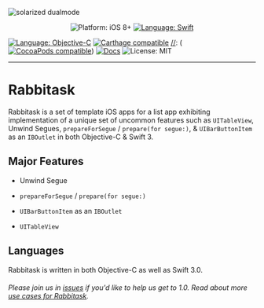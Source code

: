 
![solarized dualmode](https://cdn.rawgit.com/ericgiannini/ToDoListiOS/af05da58/Rabbitask.svg)

 [//]: <Comment> (If you're reading source code for Rabbitask's `README.md`, then a shortcut to display an image here is to copy the GitHub URL for the image to `rawgit.com`.)

<p align="center">
    <img src="https://img.shields.io/badge/platform-iOS%208%2B-blue.svg?style=flat" alt="Platform: iOS 8+" />
    <a href="https://developer.apple.com/swift"><img src="https://img.shields.io/badge/Language-Swift%203-green.svg?style=flat" alt="Language: Swift" /></a>

 <a href="https://developer.apple.com/swift"><img src="https://img.shields.io/badge/language-Objective--C-red.svg?style=flat" alt="Language: Objective-C" /></a>
    <a href="https://github.com/Carthage/Carthage"><img src="https://img.shields.io/badge/Carthage-compatible-4BC51D.svg?style=flat" alt="Carthage compatible" /></a>
 [//]: <Comment> (<a href="https://cocoapods.org/pods/Pantry"><img src="https://cocoapod-badges.herokuapp.com/v/Pantry/badge.png" alt="CocoaPods compatible" /></a>)
    <a href="http://cocoadocs.org/docsets/Pantry"><img src="https://img.shields.io/cocoapods/metrics/doc-percent/Pantry.svg" alt="Docs" /></a>
    <img src="http://img.shields.io/badge/license-MIT-lightgrey.svg?style=flat" alt="License: MIT" />
</p>



------
# Rabbitask


Rabbitask is a set of template iOS apps for a list app exhibiting implementation of a unique set of uncommon features such as `UITableView`, Unwind Segues, `prepareForSegue` / `prepare(for segue:)`, & `UIBarButtonItem` as an `IBOutlet` in both Objective-C & Swift 3.

## Major Features 

+  Unwind Segue

[//]: <Comment> ( While an segues are common, unwinds naturally return the sourceViewController.)

+  `prepareForSegue` / `prepare(for segue:)` 

[//]: <Comment> ( While segues are common, unwinds return naturally.)


+  `UIBarButtonItem` as an `IBOutlet`

 [//]: <Comment> ( While an IBAction may be a default assumption, `UIBarButtonItem` as an `IBOutlet` is far more elegant, intuitive, brief, since `IBOutlet` is not a function.)
 
+  `UITableView`

[//]: <Comment> ( `UITableView`s are customizable.)
 


## Languages

Rabbitask is written in both Objective-C as well as Swift 3.0.

###### Please join us in [issues](https://github.com/ericgiannini/Rabbitask/issues) if you'd like to help us get to 1.0. Read about more [use cases for Rabbitask](https://medium.com/@unicornmobile/rabbitask-2e4c7dc82f16#.r73g7jjj3).





